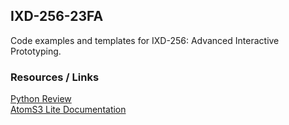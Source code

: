 ## IXD-256-23FA 

Code examples and templates for IXD-256: Advanced Interactive Prototyping.  

### Resources / Links  

[Python Review](class01/python-review.md)  
[AtomS3 Lite Documentation](https://docs.m5stack.com/en/core/AtomS3%20Lite)  

  


